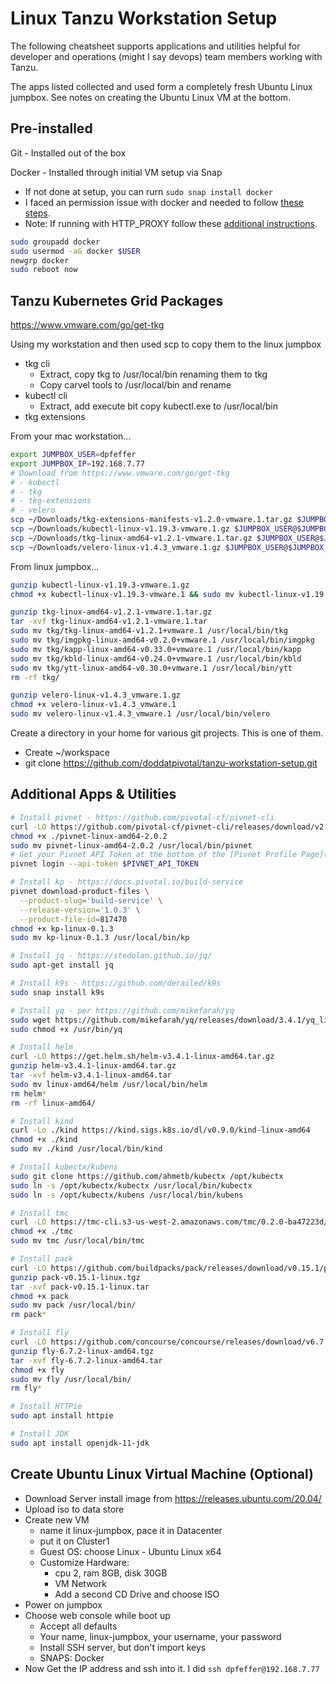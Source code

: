 # Linux Tanzu Workstation Setup

The following cheatsheet supports applications and utilities helpful for developer and operations (might I say devops) team members working with Tanzu.

The apps listed collected and used form a completely fresh Ubuntu Linux jumpbox.  See notes on creating the Ubuntu Linux VM at the bottom.

## Pre-installed

Git - Installed out of the box

Docker - Installed through initial VM setup via Snap
  - If not done at setup, you can rurn `sudo snap install docker`
  - I faced an permission issue with docker and needed to follow [these steps](https://docs.docker.com/engine/install/linux-postinstall/).
  - Note: If running with HTTP_PROXY follow these [additional instructions](https://docs.docker.com/config/daemon/systemd/#httphttps-proxy).

```bash
sudo groupadd docker
sudo usermod -aG docker $USER
newgrp docker
sudo reboot now
```

## Tanzu Kubernetes Grid Packages

https://www.vmware.com/go/get-tkg

Using my workstation and then used scp to copy them to the linux jumpbox
- tkg cli
  - Extract, copy tkg to /usr/local/bin renaming them to tkg
  - Copy carvel tools to /usr/local/bin and rename
- kubectl cli
  - Extract, add execute bit copy kubectl.exe to /usr/local/bin
- tkg extensions

From your mac workstation...

```bash
export JUMPBOX_USER=dpfeffer
export JUMPBOX_IP=192.168.7.77
# Download from https://www.vmware.com/go/get-tkg
# - kubectl
# - tkg
# - tkg-extensions
# - velero
scp ~/Downloads/tkg-extensions-manifests-v1.2.0-vmware.1.tar.gz $JUMPBOX_USER@$JUMPBOX_IP:
scp ~/Downloads/kubectl-linux-v1.19.3-vmware.1.gz $JUMPBOX_USER@$JUMPBOX_IP:
scp ~/Downloads/tkg-linux-amd64-v1.2.1-vmware.1.tar.gz $JUMPBOX_USER@$JUMPBOX_IP:
scp ~/Downloads/velero-linux-v1.4.3_vmware.1.gz $JUMPBOX_USER@$JUMPBOX_IP:
```

From linux jumpbox...

```bash
gunzip kubectl-linux-v1.19.3-vmware.1.gz
chmod +x kubectl-linux-v1.19.3-vmware.1 && sudo mv kubectl-linux-v1.19.3-vmware.1 /usr/local/bin/kubectl

gunzip tkg-linux-amd64-v1.2.1-vmware.1.tar.gz
tar -xvf tkg-linux-amd64-v1.2.1-vmware.1.tar
sudo mv tkg/tkg-linux-amd64-v1.2.1+vmware.1 /usr/local/bin/tkg
sudo mv tkg/imgpkg-linux-amd64-v0.2.0+vmware.1 /usr/local/bin/imgpkg
sudo mv tkg/kapp-linux-amd64-v0.33.0+vmware.1 /usr/local/bin/kapp
sudo mv tkg/kbld-linux-amd64-v0.24.0+vmware.1 /usr/local/bin/kbld
sudo mv tkg/ytt-linux-amd64-v0.30.0+vmware.1 /usr/local/bin/ytt
rm -rf tkg/

gunzip velero-linux-v1.4.3_vmware.1.gz
chmod +x velero-linux-v1.4.3_vmware.1
sudo mv velero-linux-v1.4.3_vmware.1 /usr/local/bin/velero

```

Create a directory in your home for various git projects.  This is one of them.
- Create ~/workspace
- git clone https://github.com/doddatpivotal/tanzu-workstation-setup.git

## Additional Apps & Utilities

```bash
# Install pivnet - https://github.com/pivotal-cf/pivnet-cli
curl -LO https://github.com/pivotal-cf/pivnet-cli/releases/download/v2.0.2/pivnet-linux-amd64-2.0.2
chmod +x ./pivnet-linux-amd64-2.0.2
sudo mv pivnet-linux-amd64-2.0.2 /usr/local/bin/pivnet
# Get your Pivnet API Token at the bottom of the [Pivnet Profile Page](https://network.pivotal.io/users/dashboard/edit-profile).  
pivnet login --api-token $PIVNET_API_TOKEN

# Install kp - https://docs.pivotal.io/build-service
pivnet download-product-files \
  --product-slug='build-service' \
  --release-version='1.0.3' \
  --product-file-id=817470
chmod +x kp-linux-0.1.3
sudo mv kp-linux-0.1.3 /usr/local/bin/kp

# Install jq - https://stedolan.github.io/jq/
sudo apt-get install jq

# Install k9s - https://github.com/derailed/k9s
sudo snap install k9s

# Install yq - per https://github.com/mikefarah/yq
sudo wget https://github.com/mikefarah/yq/releases/download/3.4.1/yq_linux_amd64 -O /usr/bin/yq 
sudo chmod +x /usr/bin/yq

# Install helm
curl -LO https://get.helm.sh/helm-v3.4.1-linux-amd64.tar.gz
gunzip helm-v3.4.1-linux-amd64.tar.gz
tar -xvf helm-v3.4.1-linux-amd64.tar
sudo mv linux-amd64/helm /usr/local/bin/helm
rm helm*
rm -rf linux-amd64/

# Install kind
curl -Lo ./kind https://kind.sigs.k8s.io/dl/v0.9.0/kind-linux-amd64
chmod +x ./kind
sudo mv ./kind /usr/local/bin/kind

# Install kubectx/kubens
sudo git clone https://github.com/ahmetb/kubectx /opt/kubectx
sudo ln -s /opt/kubectx/kubectx /usr/local/bin/kubectx
sudo ln -s /opt/kubectx/kubens /usr/local/bin/kubens

# Install tmc
curl -LO https://tmc-cli.s3-us-west-2.amazonaws.com/tmc/0.2.0-ba47223d/linux/x64/tmc
chmod +x ./tmc
sudo mv tmc /usr/local/bin/tmc

# Install pack
curl -LO https://github.com/buildpacks/pack/releases/download/v0.15.1/pack-v0.15.1-linux.tgz
gunzip pack-v0.15.1-linux.tgz
tar -xvf pack-v0.15.1-linux.tar
chmod +x pack
sudo mv pack /usr/local/bin/
rm pack*

# Install fly
curl -LO https://github.com/concourse/concourse/releases/download/v6.7.2/fly-6.7.2-linux-amd64.tgz
gunzip fly-6.7.2-linux-amd64.tgz
tar -xvf fly-6.7.2-linux-amd64.tar
chmod +x fly
sudo mv fly /usr/local/bin/
rm fly*

# Install HTTPie
sudo apt install httpie

# Install JDK
sudo apt install openjdk-11-jdk
```

## Create Ubuntu Linux Virtual Machine (Optional)

- Download Server install image from https://releases.ubuntu.com/20.04/
- Upload iso to data store
- Create new VM
  - name it linux-jumpbox, pace it in Datacenter
  - put it on Cluster1
  - Guest OS: choose Linux - Ubuntu Linux x64
  - Customize Hardware:
    - cpu 2, ram 8GB, disk 30GB
    - VM Network
    - Add a second CD Drive and choose ISO
- Power on jumpbox
- Choose web console while boot up
  - Accept all defaults
  - Your name, linux-jumpbox, your username, your password
  - Install SSH server, but don't import keys
  - SNAPS: Docker
- Now Get the IP address and ssh into it.  I did `ssh dpfeffer@192.168.7.77`

